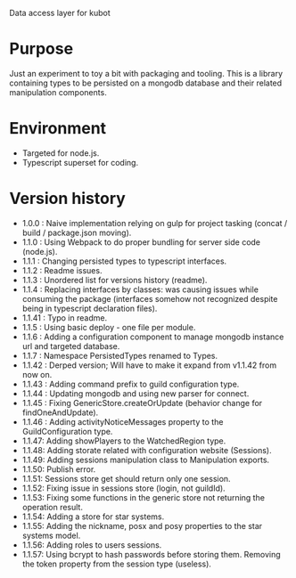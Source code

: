 Data access layer for kubot

# Purpose

Just an experiment to toy a bit with packaging and tooling.
This is a library containing types to be persisted on a mongodb database and their related manipulation components. 

# Environment

- Targeted for node.js.
- Typescript superset for coding.

# Version history

*  1.0.0 : Naive implementation relying on gulp for project tasking (concat / build / package.json moving).
*  1.1.0 : Using Webpack to do proper bundling for server side code (node.js).
*  1.1.1 : Changing persisted types to typescript interfaces.
*  1.1.2 : Readme issues.
*  1.1.3 : Unordered list for versions history (readme).
*  1.1.4 : Replacing interfaces by classes: was causing issues while consuming the package (interfaces somehow not recognized despite being in typescript declaration files).
*  1.1.41 : Typo in readme.
*  1.1.5 : Using basic deploy - one file per module.
*  1.1.6 : Adding a configuration component to manage mongodb instance url and targeted database.
*  1.1.7 : Namespace PersistedTypes renamed to Types.
*  1.1.42 : Derped version; Will have to make it expand from v1.1.42 from now on.
*  1.1.43 : Adding command prefix to guild configuration type.
*  1.1.44 : Updating mongodb and using new parser for connect.
*  1.1.45 : Fixing GenericStore.createOrUpdate (behavior change for findOneAndUpdate).
*  1.1.46 : Adding activityNoticeMessages property to the GuildConfiguration type.
*  1.1.47: Adding showPlayers to the WatchedRegion type.
*  1.1.48: Adding storate related with configuration website (Sessions).
*  1.1.49: Adding sessions manipulation class to Manipulation exports.
*  1.1.50: Publish error.
*  1.1.51: Sessions store get should return only one session.
*  1.1.52: Fixing issue in sessions store (login, not guildId).
*  1.1.53: Fixing some functions in the generic store not returning the operation result.
*  1.1.54: Adding a store for star systems.
*  1.1.55: Adding the nickname, posx and posy properties to the star systems model.
*  1.1.56: Adding roles to users sessions.
*  1.1.57: Using bcrypt to hash passwords before storing them. Removing the token property from the session type (useless).